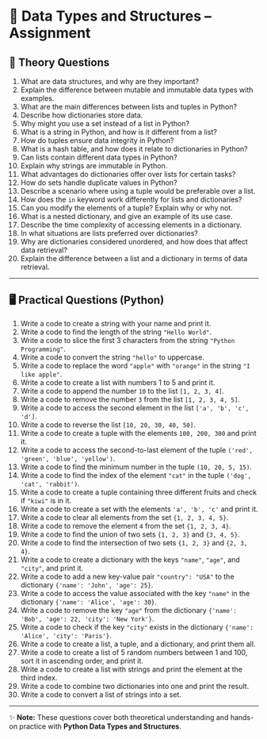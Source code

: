 # 📘 Data Types and Structures – Assignment

## 📂 Theory Questions  

1. What are data structures, and why are they important?  
2. Explain the difference between mutable and immutable data types with examples.  
3. What are the main differences between lists and tuples in Python?  
4. Describe how dictionaries store data.  
5. Why might you use a set instead of a list in Python?  
6. What is a string in Python, and how is it different from a list?  
7. How do tuples ensure data integrity in Python?  
8. What is a hash table, and how does it relate to dictionaries in Python?  
9. Can lists contain different data types in Python?  
10. Explain why strings are immutable in Python.  
11. What advantages do dictionaries offer over lists for certain tasks?  
12. How do sets handle duplicate values in Python?  
13. Describe a scenario where using a tuple would be preferable over a list.  
14. How does the `in` keyword work differently for lists and dictionaries?  
15. Can you modify the elements of a tuple? Explain why or why not.  
16. What is a nested dictionary, and give an example of its use case.  
17. Describe the time complexity of accessing elements in a dictionary.  
18. In what situations are lists preferred over dictionaries?  
19. Why are dictionaries considered unordered, and how does that affect data retrieval?  
20. Explain the difference between a list and a dictionary in terms of data retrieval.  

---

## 🖥 Practical Questions (Python)  

1. Write a code to create a string with your name and print it.  
2. Write a code to find the length of the string `"Hello World"`.  
3. Write a code to slice the first 3 characters from the string `"Python Programming"`.  
4. Write a code to convert the string `"hello"` to uppercase.  
5. Write a code to replace the word `"apple"` with `"orange"` in the string `"I like apple"`.  
6. Write a code to create a list with numbers 1 to 5 and print it.  
7. Write a code to append the number `10` to the list `[1, 2, 3, 4]`.  
8. Write a code to remove the number `3` from the list `[1, 2, 3, 4, 5]`.  
9. Write a code to access the second element in the list `['a', 'b', 'c', 'd']`.  
10. Write a code to reverse the list `[10, 20, 30, 40, 50]`.  
11. Write a code to create a tuple with the elements `100, 200, 300` and print it.  
12. Write a code to access the second-to-last element of the tuple `('red', 'green', 'blue', 'yellow')`.  
13. Write a code to find the minimum number in the tuple `(10, 20, 5, 15)`.  
14. Write a code to find the index of the element `"cat"` in the tuple `('dog', 'cat', 'rabbit')`.  
15. Write a code to create a tuple containing three different fruits and check if `"kiwi"` is in it.  
16. Write a code to create a set with the elements `'a', 'b', 'c'` and print it.  
17. Write a code to clear all elements from the set `{1, 2, 3, 4, 5}`.  
18. Write a code to remove the element `4` from the set `{1, 2, 3, 4}`.  
19. Write a code to find the union of two sets `{1, 2, 3}` and `{3, 4, 5}`.  
20. Write a code to find the intersection of two sets `{1, 2, 3}` and `{2, 3, 4}`.  
21. Write a code to create a dictionary with the keys `"name"`, `"age"`, and `"city"`, and print it.  
22. Write a code to add a new key-value pair `"country": "USA"` to the dictionary `{'name': 'John', 'age': 25}`.  
23. Write a code to access the value associated with the key `"name"` in the dictionary `{'name': 'Alice', 'age': 30}`.  
24. Write a code to remove the key `"age"` from the dictionary `{'name': 'Bob', 'age': 22, 'city': 'New York'}`.  
25. Write a code to check if the key `"city"` exists in the dictionary `{'name': 'Alice', 'city': 'Paris'}`.  
26. Write a code to create a list, a tuple, and a dictionary, and print them all.  
27. Write a code to create a list of 5 random numbers between 1 and 100, sort it in ascending order, and print it.  
28. Write a code to create a list with strings and print the element at the third index.  
29. Write a code to combine two dictionaries into one and print the result.  
30. Write a code to convert a list of strings into a set.  

---

✨ **Note:** These questions cover both theoretical understanding and hands-on practice with **Python Data Types and Structures**.  
